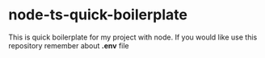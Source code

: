 # node-ts-quick-boilerplate

This is quick boilerplate for my project with node. 
If you would like use this repository remember about **.env** file  
